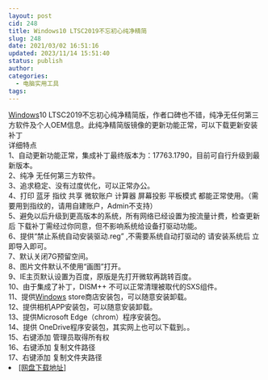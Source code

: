 ```yaml
---
layout: post
cid: 248
title: Windows10 LTSC2019不忘初心纯净精简
slug: 248
date: 2021/03/02 16:51:16
updated: 2023/11/14 15:51:40
status: publish
author: 
categories: 
  - 电脑实用工具
tags: 
---
```



<div alt="潮男心博客 www.cnx0.com">
	<div>
		<a target="_blank" href="http://www.xinyun.org/" class="UBBWordLink">Windows</a>10 LTSC2019不忘初心纯净精简版，作者口碑也不错，纯净无任何第三方软件及个人OEM信息。此纯净精简版镜像的更新功能正常，可以下载更新安装补丁
	</div>
	<div>
	</div>
	<div>
		详细特点
	</div>
	<div>
		1、自动更新功能正常，集成补丁最终版本为：17763.1790，目前可自行升级到最新版本。
	</div>
	<div>
		2、纯净 无任何第三方软件。
	</div>
	<div>
		3、追求稳定、没有过度优化，可以正常办公。
	</div>
	<div>
		4、打印 蓝牙 指纹 共享 微软账户 计算器 屏幕投影 平板模式 都能正常使用。（需要用到指纹的，请用自建账户，Admin不支持）
	</div>
	<div>
		5、避免以后升级到更高版本的系统，所有网络已经设置为按流量计费，检查更新后 下载补丁需经过你同意，但不影响系统给设备打驱动功能。
	</div>
	<div>
		6、提供“禁止系统自动安装驱动.reg” ,不需要系统自动打驱动的 请安装系统后 立即导入即可。
	</div>
	<div>
		7、默认关闭7G预留空间。
	</div>
	<div>
		8、图片文件默认不使用“画图”打开。
	</div>
	<div>
		9、IE主页默认设置为百度，原版是先打开微软再跳转百度。
	</div>
	<div>
		10、由于集成了补丁，DISM++ 不可以正常清理被取代的SXS组件。
	</div>
	<div>
		11、提供<a target="_blank" href="http://www.xinyun.org/" class="UBBWordLink">Windows</a> store商店安装包，可以随意安装卸载。
	</div>
	<div>
		12、提供相机APP安装包，可以随意安装卸载。
	</div>
	<div>
		13、提供Microsoft Edge（chrom）程序安装包。
	</div>
	<div>
		14、提供 OneDrive程序安装包，其实网上也可以下载到。。
	</div>
	<div>
		15、右键添加 管理员取得所有权
	</div>
	<div>
		16、右键添加 复制文件路径
	</div>
	<div>
		17、右键添加 复制文件夹路径
	</div>
	<li>
		<a href="https://pan.baidu.com/s/1fIZnazDunc3c4Ui9xTkP0w" target="_blank">[网盘下载地址]</a>
	</li>
</div>